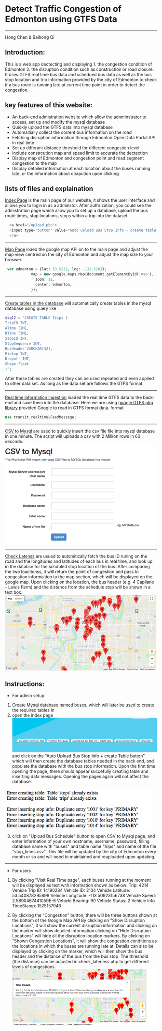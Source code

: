 # Detect Traffic Congestion of Edmonton using GTFS Data
***
Hong Chen & Baihong Qi

## Introduction:
This is a web app dectecting and displaying 1. the congestion condition of Edmonton 2. the disruption condition such as construction or road closure. It uses GTFS real time bus 
data and schedued bus data as well as the bus stop location and trip information provided by the city of Edmonton to check if a bus route is running late at current time point in order to detect the congestion. 

## key features of this website:
* An back-end admistration website which allow the adnminstrator to access, set up and modify the mysql database
* Quickly upload the GTFS data into mysql database
* Automaitially collect the corrent bus information on the road
* Fetching disruption information through Edmonton Open Data Portal API in real time
* Set up differant distance threshold for different congestion level
* Include constrcution map and speed limit to accurate the dectection
* Display map of Edmonton and congestion point and road segment congestion to the map
* Display detailed information at each location about the buses running late, or the information about disrpution upon clicking


## lists of files and explaination
[Index Page](https://github.com/BaihongQi/RealTime-Traffic/blob/master/index.php) is the main page of our 
website, it shows the user interface and allows you to login in as a adminstor. After authrization, you could
see the admistration page which allow you to set up a database, upload the bus route times, stop locations, stops within a trip into the dataset. 

```php
  <a href="/upload.php">
  <input type="button" value="Auto Upload Bus Stop Info + create table" />
  </a>
```
***
[Map Page](https://github.com/BaihongQi/RealTime-Traffic/blob/master/map.php) loaed the google map API on to the main page
and adjust the map view centred on the city of Edmonton and adjust the map size to your broswer.
```php
 var edmonton = {lat: 53.5232, lng: -113.5263};
            map = new google.maps.Map(document.getElementById('map'), {
              zoom: 11,
              center: edmonton,
            });

```

***
[Create tables in the database](https://github.com/BaihongQi/RealTime-Traffic/blob/master/upload.php) will automatically create tables in 
the mysql database using query like
```php
$sql2 = "CREATE TABLE Trips (
TripID INT,
ATime TIME,
DTime TIME,
StopID INT,
StopSequence INT,
BusHeader VARCHAR(32),
Pickup INT,
Dropoff INT,
Shape float
)";
```
After these tables are created they can be used repeated and even applied to other data set. As long as the data set are 
follows the GTFS format.

***
[Real time information ingestion](https://github.com/BaihongQi/RealTime-Traffic/blob/master/pb.php) loaded the real time
GTFS data to the back-end and save them into the database. Here we are using [google GTFS php library](https://github.com/google/gtfs-realtime-bindings-php) provided Google to read in GTFS format data.
format 
```php
use transit_realtime\FeedMessage;
```
***
[CSV to Mysql](https://github.com/BaihongQi/RealTime-Traffic/blob/master/csv2sql.php) are used to quickly insert the csv file
file into mysql database in one minute. The script will uploads a csv with 2 Million rows in 60 seconds.
![alt text](https://github.com/BaihongQi/RealTime-Traffic/blob/master/Screen%20Shot%202018-05-01%20at%2012.06.09%20AM.png)


***
[Check Latenss](https://github.com/BaihongQi/RealTime-Traffic/blob/master/check_lateness.php) are usued to automitically fetch the bus ID runing on the road and the longitudes and latitudes of each bus in real time, and look up in the databse for the schduled stop location of the bus. After comparing the two loactionss, it
will return the point of congestion and pass to congestion informaition to the map section, which will be displayed on the google map. Upon clicking on the location, the bus header (e.g. 4 Capilano - Lewis Farm) and the distance from the schedule stop will be shown in a text box.
![alt text](https://github.com/BaihongQi/RealTime-Traffic/blob/master/Screen%20Shot%202018-05-01%20at%2012.30.04%20AM.png)

## Instructions:

* For admin setup
1. Create Mysql database named buses, which will later be used to create the required tables in
2. open the index page
![alt text](https://github.com/BaihongQi/RealTime-Traffic/blob/master/Screen%20Shot%202018-05-01%20at%2012.51.10%20AM.png)
and click on the "Auto Upload Bus Stop Info + create Table button"
which will then create the database tables needed in the back end, and populate the database with the bus stop information. Upon the first time opening the page, there should appear succefully creating table and inserting data messages. Opening the pages again will not affect the database. 

![alt text](https://github.com/BaihongQi/RealTime-Traffic/blob/master/Screen%20Shot%202018-05-01%20at%2012.54.17%20AM.png)

3. click on "Upload Bus Schedule" button to open CSV to Mysql page, and enter information of your own hostname, username, password, filling database name with "buses" and table name "trips" and name of the file "stop_times.csv". This file will be updated by the city of Edmonton every month or so and will need to maintained and reuploaded upon updating.

***
* For users
1. By clicking "Visit Real Time page", each buses running at the moment will be displayed as text with information shown as below:
Trip: 4214
Vehicle Trip ID: 14190284
Vehicle ID: 2134
Vehicle Latitude: 53.540878295898
Vehicle Longitude: -113.50923156738
Vehicle Speed: 2.5890467441059E-6
Vehicle Bearing: 90
Vehicle Status: 2
Vehicle Info TimeStamp: 1525157946


2. By clicking the "Congestion" button, there will be three buttons shown at the bottom of the Google Map API
By clicking on "Show Disruption Locations", it will show the current disruption information and clicking on the marker will show detailed information
clicking on "Hide Disruption Locations" will hide all the disruption location markers.
By clicking on "Shown Congestion Locations", it will show the congestion conditions as the locations in which the buses are running late at. Details can also be displayed by clicking on the marker, which will then show the bus header and the distance of the bus from the bus stop. The threshold (the distance) can be adjusted in check_lateness.php to get different levels of congestions.
![alt text](https://github.com/BaihongQi/RealTime-Traffic/blob/master/Screen%20Shot%202018-05-01%20at%201.05.05%20AM.png)
